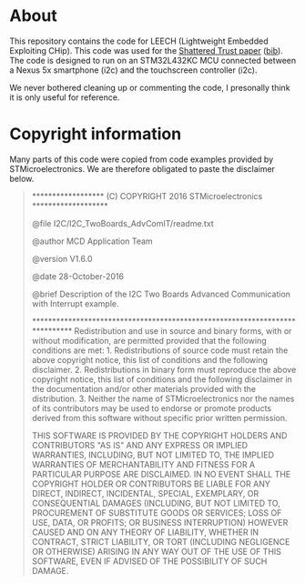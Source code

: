 # About
This repository contains the code for LEECH (Lightweight Embedded Exploiting CHip). 
This code was used for the [Shattered Trust paper] ([bib]).
The code is designed to run on an STM32L432KC MCU connected between a Nexus 5x smartphone (i2c) and the touchscreen controller (i2c).

We never bothered cleaning up or commenting the code, I presonally think it is only useful for reference.

# Copyright information

Many parts of this code were copied from code examples provided by STMicroelectronics. We are therefore obligated to paste the disclaimer below.

> \****************** (C) COPYRIGHT 2016 STMicroelectronics *******************
>
> @file    I2C/I2C_TwoBoards_AdvComIT/readme.txt 
>
> @author  MCD Application Team
>
> @version V1.6.0
>
> @date    28-October-2016
>
> @brief   Description of the I2C Two Boards Advanced Communication with 
>          Interrupt example.
>
> \****************************************************************************
> Redistribution and use in source and binary forms, with or without modification,
> are permitted provided that the following conditions are met:
>   1\. Redistributions of source code must retain the above copyright notice,
>      this list of conditions and the following disclaimer.
>   2\. Redistributions in binary form must reproduce the above copyright notice,
>      this list of conditions and the following disclaimer in the documentation
>      and/or other materials provided with the distribution.
>   3\. Neither the name of STMicroelectronics nor the names of its contributors
>      may be used to endorse or promote products derived from this software
>      without specific prior written permission.
> 
> THIS SOFTWARE IS PROVIDED BY THE COPYRIGHT HOLDERS AND CONTRIBUTORS "AS IS"
> AND ANY EXPRESS OR IMPLIED WARRANTIES, INCLUDING, BUT NOT LIMITED TO, THE
> IMPLIED WARRANTIES OF MERCHANTABILITY AND FITNESS FOR A PARTICULAR PURPOSE ARE
> DISCLAIMED. IN NO EVENT SHALL THE COPYRIGHT HOLDER OR CONTRIBUTORS BE LIABLE
> FOR ANY DIRECT, INDIRECT, INCIDENTAL, SPECIAL, EXEMPLARY, OR CONSEQUENTIAL
> DAMAGES (INCLUDING, BUT NOT LIMITED TO, PROCUREMENT OF SUBSTITUTE GOODS OR
> SERVICES; LOSS OF USE, DATA, OR PROFITS; OR BUSINESS INTERRUPTION) HOWEVER
> CAUSED AND ON ANY THEORY OF LIABILITY, WHETHER IN CONTRACT, STRICT LIABILITY,
> OR TORT (INCLUDING NEGLIGENCE OR OTHERWISE) ARISING IN ANY WAY OUT OF THE USE
> OF THIS SOFTWARE, EVEN IF ADVISED OF THE POSSIBILITY OF SUCH DAMAGE.


[Shattered Trust paper]: <https://iss.oy.ne.ro/Shattered>
[bib]: <https://iss.oy.ne.ro/Shattered.bib>
